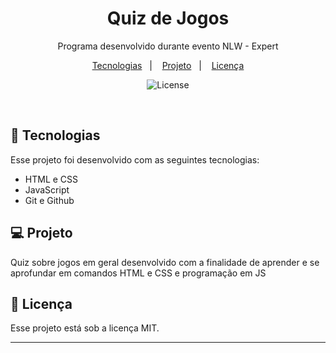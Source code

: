 <h1 align="center"> Quiz de Jogos </h1>

<p align="center">
Programa desenvolvido durante evento NLW - Expert<br/>
</p>

<p align="center">
  <a href="#-tecnologias">Tecnologias</a>&nbsp;&nbsp;&nbsp;|&nbsp;&nbsp;&nbsp;
  <a href="#-projeto">Projeto</a>&nbsp;&nbsp;&nbsp;|&nbsp;&nbsp;&nbsp;
  <a href="#memo-licença">Licença</a>
</p>

<p align="center">
  <img alt="License" src="https://img.shields.io/static/v1?label=license&message=MIT&color=49AA26&labelColor=000000">
</p>

<br>

## 🚀 Tecnologias

Esse projeto foi desenvolvido com as seguintes tecnologias:

- HTML e CSS
- JavaScript
- Git e Github

## 💻 Projeto

Quiz sobre jogos em geral desenvolvido com a finalidade de aprender e se aprofundar em comandos HTML e CSS e programação em JS

## :memo: Licença

Esse projeto está sob a licença MIT.

---
